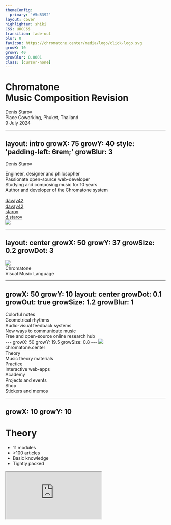 ```yaml
---
themeConfig:
  primary: '#5d8392'
layout: cover
highlighter: shiki
css: unocss
transition: fade-out
blur: 0
favicon: https://chromatone.center/media/logo/click-logo.svg
growX: 10
growY: 40
growBlur: 0.0001
class: [cursor-none]
---
```


<h1 flex="~ col">
<div font-bold text-7xl>Chromatone</div>
<div flex="~ gap3" text-5xl mt-2 items-center>Music Composition Revision</div>
</h1>

<div uppercase text-lg tracking-widest>
Denis Starov
</div>

<div abs-br mx-10 my-14 flex="~ col" text-xl text-right>
  <div>Place Coworking, Phuket, Thailand</div>
  <div text-lg opacity-50>9 July 2024</div>
</div>

---
layout: intro
growX: 75
growY: 40
style: 'padding-left: 6rem;'
growBlur: 3
---

<h10 text-60px font-bold> Denis Starov</h10>

<div leading-10 opacity-90 text-2xl mt-2>
Engineer, designer and philosopher<br>
Passionate open-source web-developer<br>
Studying and composing music for 10 years<br>
Author and developer of the Chromatone system<br>
<br>
</div>

<div my-10 text-2xl w-min flex="~ gap-1" items-center justify-center>

  <ri-github-line op50 ma text-xl ml4/>
  <div><a href="https://github.com/davay42" target="_blank" class="border-none! ">davay42</a></div>
  <ri-twitter-line op50 ma text-xl ml4/>
  <div><a href="https://twitter.com/davay42" target="_blank" class="border-none! ">davay42</a></div>
  <la-telegram op50 ma text-xl ml4/>
  <div><a href="https://t.me/starov" target="_blank" class="border-none! ">starov</a></div>
  <la-facebook op50 ma text-xl ml4/>
  <div><a href="https://facebook.com/starov" target="_blank" class="border-none! ">d.starov</a></div>
  
</div>

<img src="https://avatars.githubusercontent.com/u/6184449?v=4" rounded-full w-45 abs-tr mt-30 mr-40/>

<div flex="~ gap2">

</div>

<!--

-->

---
layout: center
growX: 50
growY: 37
growSize: 0.2
growDot: 3
---

<img mx-auto w-60 mt-2 src="/logo.svg" />

<div text-center mt-4 font-bold text-60px> Chromatone</div>
<div text-center text-32px>Visual Music Language</div>

<!--
Let's start by talking about Developer Experience. These years we have heard about Developer Experience more and more often. Frameworks have put a lot of effort into improving Developer Experience, to make our work more efficient and productive, and of course, a better experience. Here I'd like to divide the big concept into different parts and see what we have done to really make a difference from a framework's perspective.
-->

---
growX: 50
growY: 10
layout: center
growDot: 0.1
growOut: true
growSize: 1.2
growBlur: 1
---
<div flex text-3xl flex-col gap-4 items-center text-center>
<v-clicks>
<div> Colorful notes</div>
<div> Geometrical rhythms</div>
<div> Audio-visual feedback systems</div>
<div> New ways to communicate music </div>
<div> Free and open-source online research hub</div>
</v-clicks>
</div>
---
growX: 50
growY: 19.5
growSize: 0.8
---

<img mx-auto mt-7 w-20 src="/logo.svg" />
<div text-4xl mt-6 text-center> chromatone.center</div>

<div flex="~" justify-evenly items-center h-60>
<v-clicks>

<div flex="~ col" items-center gap-2>
<div text-4xl font-bold>Theory</div>
<div text-base op80>Music theory materials</div>
</div>

<div flex="~ col" items-center gap-2>
<div text-4xl font-bold>Practice</div>
<div text-base op80>Interactive web-apps</div>
</div>

<div flex="~ col" items-center gap-2>
<div text-4xl font-bold>Academy</div>
<div text-base op80>Projects and events</div>
</div>

<div flex="~ col" items-center gap-2>
<div text-4xl font-bold>Shop</div>
<div text-base op80>Stickers and memos</div>
</div>

</v-clicks>
</div>

---
growX: 10
growY: 10
---

# Theory

<v-clicks>

- 11 modules
- \>100 articles
- Basic knowledge
- Tightly packed

</v-clicks>

<iframe v-click rounded-xl m-8 src="https://chromatone.center/theory/"
  onload="this.style.visibility = 'visible';"
  scale-90 origin-top-right absolute right-0 top-0 bottom-0 w="75%" h="100%"
/>

---
growX: 10
growY: 80
---

# Practice

<v-clicks>

- \>50 apps
- MIDI
- Synthesis
- Analysis
- Visualization

</v-clicks>

<iframe v-click rounded-xl m-4 src="https://chromatone.center/practice/"
  onload="this.style.visibility = 'visible';"
  scale-90 origin-top-right absolute right-0 top-0 bottom-0 w="75%" h="100%"
/>

---
growX: 90
growY: 10
growSize: 0.7
growBlur: 0.5
---

# Academy

<v-clicks>

- Projects
- Events
- Partners
- Tutors
- Students

</v-clicks>

<iframe v-click rounded-xl m-4 src="https://academy.chromatone.center/"
  onload="this.style.visibility = 'visible';"
  scale-90 origin-top-right absolute right-0 top-0 bottom-0 w="75%" h="105%"
/>

<!-- ## Where is Chromatone now

Chromatone is an international music education platform for everyone to gain knowledge and new pleasant experience. The knowledge is stored in the articles and apps, but it's compressed and dryed out to be light and compact. But there's so much to dive in! And that's where guidance may be incredibly helpful.

We're building from the ground up, educating ourselves and the ones who want to participate in the early development. While Chromatone is developed for more than 4 years it's still a long way to have it finished. It becomes more of a process of distilling and transfering knowledge and joy.

Chromatone as the music itself is totally international and doesn't rely on any language (except JavaScript 😇). Our goal is to create an international community of teachers, learners and practitioners of our visual music approach. It has already recommended itself in music theory educational video production and the time has come for it expand worldwide. Project by project.

## Where are we going

First step is to establish the convenient way for tutors to meet their students. Then educators will start creating their own content with all the tools available. In any language and for any age and any level of prior musical knowledge.

Second step is for all the educated people to gather together and play some amazing live music. Once you're in, you know it's a whole experience bringing deep joy of being in sync with each other! For that we hold meetups and other events. It's our testing ground for new music collaboration formats.

Third step is to make such musical gatherings a part of the new post-scarcity culture worldwide. Chromatone makes music much easier for visual people to learn and practice, so it enables significantly more musicians in any given place. So there's always someone to jam with! 🤩 And everyone should be able to meet other musicians and improvise together for a couple of hours at least once a month. 👏 -->

---
growX: 110
growY: 50
---

# Shop

<v-clicks>

- Stickers
- Memos
- Printable designs

</v-clicks>

<iframe v-click rounded-xl m-4 src="https://shop.chromatone.center/"
  onload="this.style.visibility = 'visible';"
  scale-90 origin-top-right absolute right-0 top-0 bottom-0 w="75%" h="105%"
/>

---
growX: 90
growY: 10
growSize: 0.7
growBlur: 0.5
---

# Tutorship

<v-clicks>

- Teach
- Mentor
- Coach
- Tutor

</v-clicks>

<iframe v-click rounded-xl m-4 src="https://tutor.chromatone.center/"
  onload="this.style.visibility = 'visible';"
  scale-90 origin-top-right absolute right-0 top-0 bottom-0 w="75%" h="105%"
/>

---
layout: center
growX: 66
growY: 55
class: [text-2xl]
---

<h1 font-bold> So how do we speak Chromatone?</h1>
<img v-click absolute right-62 bottom-42 mx-auto mt-7 w-40 src="/logo.svg" />

<div v-click>12 colors</div>
<div v-click>12 notes</div>
<div v-click>12 intervals</div>
<div v-click>100+ chords and scales</div>
<div v-click>1000+ rhythmic patterns</div>

---
layout: center
growX: 90
growY: 24
---

<img  absolute right-10 top-10 mx-auto mt-7 w-30 src="/logo.svg" />

<h2 font-bold>Visual language enables</h2>
<h1 my-4> collaborative live composition</h1>

---
layout: center
growX: 50
growY: 0
class: [text-center]
---
<div mt-20 mb-4 text-2xl >So this is</div>

<div text-6xl mb-4 font-bold> Visual Music Language</div>

<div v-click text-4xl mb-8>Now let's chat</div>

<!--
That's all for my talk. The slides can be found on my website. Thank you!
-->

---
growX: 50
growY: 50
growSize: 4
layout: center
class: [text-center]
---

## Donate now
## to support Chromatone and
## open-source web development

<img mt-10 mx-auto w-60 src="/qr.png" />

---
growX: 50
growY: 44
class:
---

<img w-40 src="/tsoop.svg"/>
<div v-click mb-2 text-lg> live multimedia generation</div>
<a href="https://tsoop.com" target="_blank" v-click text-xl>tsoop.com</a>

<iframe v-click rounded-xl m-4 src="https://tsoop.com/"
  onload="this.style.visibility = 'visible';"
  scale-90 origin-top-right absolute right-0 top-0 bottom-0 w="75%" h="105%"
/>

---
growX: 50
growY: 50
layout: center
---

#

Slides available at [slides.chromatone.center](https://slides.chromatone.center/chromatone-introduction/)

<script setup></script>
